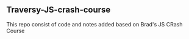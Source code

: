 ## Traversy-JS-crash-course

This repo consist of code and notes added based on Brad's JS CRash Course 
